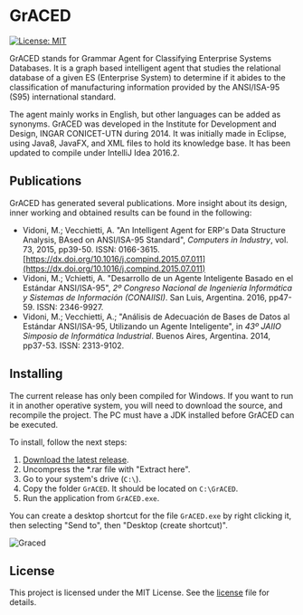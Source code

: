# GrACED

[![License: MIT](https://img.shields.io/badge/License-MIT-yellow.svg)](https://opensource.org/licenses/MIT)

GrACED stands for Grammar Agent for Classifying Enterprise Systems Databases. It is a graph based intelligent agent that studies the relational database of a given ES (Enterprise System) to determine if it abides to the classification of manufacturing information provided by the ANSI/ISA-95 (S95) international standard.

The agent mainly works in English, but other languages can be added as synonyms. GrACED was developed in the Institute for Development and Design, INGAR CONICET-UTN during 2014. It was initially made in Eclipse, using Java8, JavaFX, and XML files to hold its knowledge base. It has been updated to compile under IntelliJ Idea 2016.2.



## Publications
GrACED has generated several publications. More insight about its design, inner working and obtained results can be found in the following:

- Vidoni, M.; Vecchietti, A. "An Intelligent Agent for ERP's Data Structure Analysis, BAsed on ANSI/ISA-95 Standard",
 _Computers in Industry_, vol. 73, 2015, pp39-50. ISSN: 0166-3615. [https://dx.doi.org/10.1016/j.compind.2015.07.011](https://dx.doi.org/10.1016/j.compind.2015.07.011)
- Vidoni, M.; Vchietti, A. "Desarrollo de un Agente Inteligente Basado en el Estándar ANSI/ISA-95", _2º Congreso 
Nacional de Ingeniería Informática y Sistemas de Información (CONAIISI)_. San Luis, Argentina. 2016, pp47-59. ISSN: 
2346-9927.
- Vidoni, M.; Vecchietti, A.; "Análisis de Adecuación de Bases de Datos al Estándar ANSI/ISA-95, Utilizando un Agente
 Inteligente", in _43º JAIIO Simposio de Informática Industrial_. Buenos Aires, Argentina. 2014, pp37-53. ISSN: 
 2313-9102. 


## Installing
The current release has only been compiled for Windows. If you want to run it in another operative system, you will 
need to download the source, and recompile the project. The PC must have a JDK installed before GrACED can be executed.

To install, follow the next steps:

1. [Download the latest release]().
2. Uncompress the *.rar file with "Extract here".
3. Go to your system's drive (`C:\`).
1. Copy the folder `GrACED`. It should be located on `C:\GrACED`.
1. Run the application from `GrACED.exe`.

You can create a desktop shortcut for the file `GrACED.exe` by right clicking it, then selecting "Send to", then 
"Desktop (create shortcut)".

![Graced](https://preview.ibb.co/jUrATL/Graced.png)


## License
This project is licensed under the MIT License. See the [license](License) file for details.
